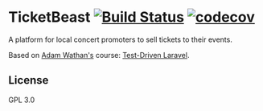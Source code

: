 # TicketBeast [![Build Status](https://travis-ci.com/heitorsilva/ticketbeast.svg?branch=master)](https://travis-ci.com/heitorsilva/ticketbeast) [![codecov](https://codecov.io/gh/heitorsilva/ticketbeast/branch/master/graph/badge.svg)](https://codecov.io/gh/heitorsilva/ticketbeast)

A platform for local concert promoters to sell tickets to their events.

Based on [Adam Wathan's](https://adamwathan.me/) course: [Test-Driven Laravel](https://course.testdrivenlaravel.com/).

## License

GPL 3.0
